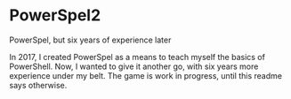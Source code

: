 # PowerSpel2

PowerSpel, but six years of experience later

In 2017, I created PowerSpel as a means to teach myself the basics of PowerShell. Now, I wanted to give it another go, with six years more experience under my belt.
The game is work in progress, until this readme says otherwise.